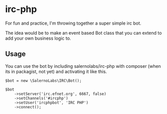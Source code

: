 # irc-php
For fun and practice, I'm throwing together a super simple irc bot.

The idea would be to make an event based Bot class that you can extend to add your own business logic to.

## Usage

You can use the bot by including salernolabs/irc-php with composer (when its in packagist, not yet) and activating it like this.

    $bot = new \SalernoLabs\IRC\Bot();
    
    $bot
        ->setServer('irc.efnet.org', 6667, false)
        ->setChannels('#ircphp')
        ->setUser('ircphpbot', 'IRC PHP')
        ->connect();
        
